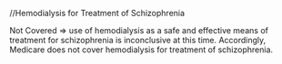 //Hemodialysis for Treatment of Schizophrenia

Not Covered
=> use of hemodialysis as a safe and effective means of treatment for schizophrenia is inconclusive at this time. Accordingly, Medicare does not cover hemodialysis for treatment of schizophrenia.
